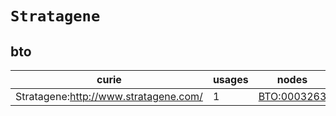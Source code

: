# `Stratagene`

## bto

| curie                                 |   usages | nodes                                             |
|---------------------------------------|----------|---------------------------------------------------|
| Stratagene:http://www.stratagene.com/ |        1 | [BTO:0003263](https://bioregistry.io/BTO:0003263) |

